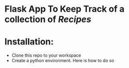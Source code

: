 # Flask App To Keep Track of a collection of *Recipes*

# Installation:
* Clone this repo to your workspace
* Create  a python environment. Here is how to do so
